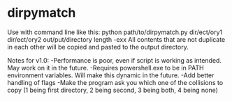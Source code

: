 # dirpymatch
Use with command line like this:
python path/to/dirpymatch.py dir/ect/ory1 dir/ect/ory2 out/put/directory length -exx
All contents that are not duplicate in each other will be copied and pasted to the output directory.

Notes for v1.0:
-Performance is poor, even if script is working as intended. May work on it in the future.
-Requires powershell.exe to be in PATH environment variables. Will make this dynamic in the future.
-Add better handling of flags
-Make the program ask you which one of the collisions to copy (1 being first directory, 2 being second, 3 being both, 4 being none)
